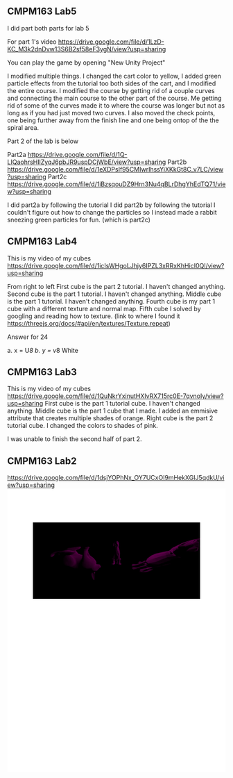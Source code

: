 ## CMPM163 Lab5
I did part both parts for lab 5 

For part 1's video 
https://drive.google.com/file/d/1LzD-KC_M3k2dnDvw13S6B2sf58eF3ygN/view?usp=sharing

You can play the game by opening "New Unity Project"

I modified multiple things. I changed the cart color to yellow, I added green particle effects from the tutorial too both sides of the cart, and I modified the entire course. I modified the course by getting rid of a couple curves and connecting the main course to the other part of the course. Me getting rid of some of the curves made it to where the course was longer but not as long as if you had just moved two curves. I also moved the check points, one being further away from the finish line and one being ontop of the the spiral area. 

Part 2 of the lab is below

Part2a https://drive.google.com/file/d/1Q-LIQaohrsHIlZyqJ6pbJR9uspDCjWbE/view?usp=sharing
Part2b https://drive.google.com/file/d/1eXDPsIf95CMIwrIhssYiXKkGt8C_v7LC/view?usp=sharing
Part2c https://drive.google.com/file/d/1iBzsqouDZ9Hrn3Nu4qBLrDhgYhEdTQ71/view?usp=sharing

I did part2a by following the tutorial
I did part2b by following the tutorial
I couldn't figure out how to change the particles so I instead made a rabbit sneezing green particles for fun. (which is part2c)





## CMPM163 Lab4
This is my video of my cubes 
https://drive.google.com/file/d/1icIsWHgoLJhjy6IPZL3xRRxKhHicI0QI/view?usp=sharing

From right to left
First cube is the part 2 tutorial. I haven't changed anything.
Second cube is the part 1 tutorial. I haven't changed anything. 
Middle cube is the part 1 tutorial. I haven't changed anything. 
Fourth cube is my part 1 cube with a different texture and normal map. 
Fifth cube I solved by googling and reading how to texture. 
(link to where I found it https://threejs.org/docs/#api/en/textures/Texture.repeat)

Answer for 24 

a. x = U*8
b. y = v*8
White


## CMPM163 Lab3
This is my video of my cubes
https://drive.google.com/file/d/1QuNkrYxinutHXIvRX715rc0E-7qvnoIy/view?usp=sharing
First cube is the part 1 tutorial cube. I haven't changed anything.
Middle cube is the part 1 cube that I made. I added an emmisive attribute that creates multiple shades of orange.
Right cube is the part 2 tutorial cube. I changed the colors to shades of pink. 

I was unable to finish the second half of part 2. 

## CMPM163 Lab2
https://drive.google.com/file/d/1dsjYOPhNx_OY7UCxOI9mHekXGIJ5qdkU/view?usp=sharing
![](lab2/CMPM163Labs%20lab2%20pic%20-1.png)
